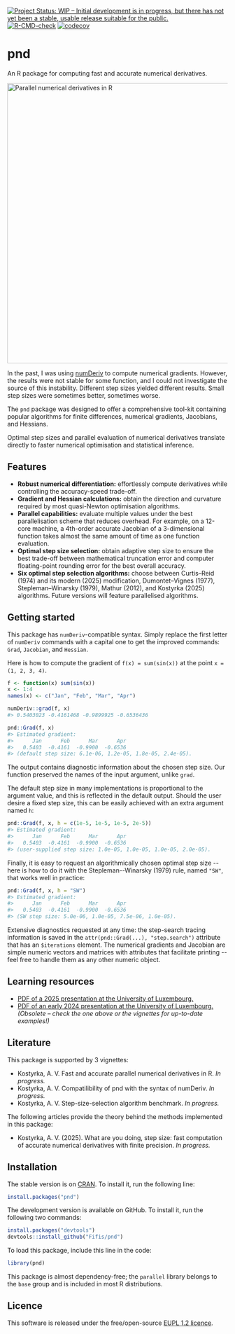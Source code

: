 <!-- badges: start -->
[![Project Status: WIP – Initial development is in progress, but there has not yet been a stable, usable release suitable for the public.](https://www.repostatus.org/badges/latest/wip.svg)](https://www.repostatus.org/#wip)
[![R-CMD-check](https://github.com/Fifis/pnd/actions/workflows/R-CMD-check.yaml/badge.svg)](https://github.com/Fifis/pnd/actions/workflows/R-CMD-check.yaml)
[![codecov](https://codecov.io/gh/Fifis/pnd/graph/badge.svg?token=2ZTHBCRLBR)](https://app.codecov.io/gh/Fifis/pnd)
<!-- badges: end -->

# pnd

An R package for computing fast and accurate numerical derivatives.

<img src="https://kostyrka.lu/user/pages/05.programming/05.pnd.package/parallel-numerical-derivatives-R-package.png" alt="Parallel numerical derivatives in R" width="640"/>

In the past, I was using [numDeriv](https://CRAN.R-project.org/package=numDeriv) to compute numerical gradients.
However, the results were not stable for some function, and I could not investigate the source of this instability.
Different step sizes yielded different results. Small step sizes were sometimes better, sometimes worse.

The `pnd` package was designed to offer a comprehensive tool-kit containing popular algorithms for finite differences, numerical gradients, Jacobians, and Hessians.

Optimal step sizes and parallel evaluation of numerical derivatives translate directly to faster numerical optimisation and statistical inference.


## Features
- **Robust numerical differentiation:** effortlessly compute derivatives while controlling the accuracy-speed trade-off.
- **Gradient and Hessian calculations:** obtain the direction and curvature required by most quasi-Newton optimisation algorithms.
- **Parallel capabilities:** evaluate multiple values under the best parallelisation scheme that reduces overhead. For example, on a 12-core machine, a 4th-order accurate Jacobian of a 3-dimensional function takes almost the same amount of time as one function evaluation.
- **Optimal step size selection:** obtain adaptive step size to ensure the best trade-off between mathematical truncation error and computer floating-point rounding error for the best overall accuracy.
- **Six optimal step selection algorithms:** choose between Curtis–Reid (1974) and its modern (2025) modification, Dumontet–Vignes (1977), Stepleman–Winarsky (1979), Mathur (2012), and Kostyrka (2025) algorithms. Future versions will feature parallelised algorithms.

## Getting started

This package has `numDeriv`-compatible syntax.
Simply replace the first letter of `numDeriv` commands with a capital one to get the improved commands: `Grad`, `Jacobian`, and `Hessian`.

Here is how to compute the gradient of `f(x) = sum(sin(x))` at the point `x = (1, 2, 3, 4)`.

```r
f <- function(x) sum(sin(x))
x <- 1:4
names(x) <- c("Jan", "Feb", "Mar", "Apr")

numDeriv::grad(f, x)
#> 0.5403023 -0.4161468 -0.9899925 -0.6536436

pnd::Grad(f, x)
#> Estimated gradient:
#>      Jan      Feb      Mar      Apr  
#>   0.5403  -0.4161  -0.9900  -0.6536  
#> (default step size: 6.1e-06, 1.2e-05, 1.8e-05, 2.4e-05).
```

The output contains diagnostic information about the chosen step size.
Our function preserved the names of the input argument, unlike `grad`.

The default step size in many implementations is proportional to the argument value, and this is reflected in the default output.
Should the user desire a fixed step size, this can be easily achieved with an extra argument named `h`:

```r
pnd::Grad(f, x, h = c(1e-5, 1e-5, 1e-5, 2e-5))
#> Estimated gradient:
#>      Jan      Feb      Mar      Apr  
#>   0.5403  -0.4161  -0.9900  -0.6536  
#> (user-supplied step size: 1.0e-05, 1.0e-05, 1.0e-05, 2.0e-05).
```

Finally, it is easy to request an algorithmically chosen optimal step size -- here is how to do it with the Stepleman--Winarsky (1979) rule, named `"SW"`, that works well in practice:

```r
pnd::Grad(f, x, h = "SW")
#> Estimated gradient:
#>      Jan      Feb      Mar      Apr  
#>   0.5403  -0.4161  -0.9900  -0.6536  
#> (SW step size: 5.0e-06, 1.0e-05, 7.5e-06, 1.0e-05).
```

Extensive diagnostics requested at any time: the step-search tracing information is saved in the `attr(pnd::Grad(...), "step.search")` attribute that has an `$iterations` element.
The numerical gradients and Jacobian are simple numeric vectors and matrices with attributes that facilitate printing -- feel free to handle them as any other numeric object.

## Learning resources

- [PDF of a 2025 presentation at the University of Luxembourg.](https://kostyrka.lu/en/education/presentations/2025-dem-internal-seminar.pdf)
- [PDF of an early 2024 presentation at the University of Luxembourg.](https://kostyrka.lu/en/education/presentations/2024-brown-bag-seminar.pdf) *(Obsolete – check the one above or the vignettes for up-to-date examples!)*

## Literature

This package is supported by 3 vignettes:

* Kostyrka, A. V. Fast and accurate parallel numerical derivatives in R. *In progress.*
* Kostyrka, A. V. Compatilibility of pnd with the syntax of numDeriv. *In progress.*
* Kostyrka, A. V. Step-size-selection algorithm benchmark. *In progress.*

The following articles provide the theory behind the methods implemented in this package:

* Kostyrka, A. V. (2025). What are you doing, step size: fast computation of accurate numerical derivatives with finite precision. *In progress.*

## Installation

The stable version is on [CRAN](https://cran.r-project.org/package=pnd).
To install it, run the following line:
```r
install.packages("pnd")
```

The development version is available on GitHub. To install it, run the following two commands:
```r
install.packages("devtools")
devtools::install_github("Fifis/pnd")
```

To load this package, include this line in the code:
```r
library(pnd)
```

This package is almost dependency-free; the `parallel` library belongs to the `base`
group and is included in most R distributions.

## Licence

This software is released under the free/open-source [EUPL 1.2 licence](https://interoperable-europe.ec.europa.eu/collection/eupl/eupl-text-eupl-12).
